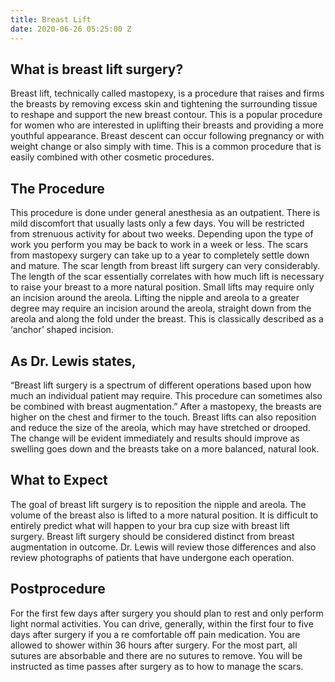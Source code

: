 ```yaml
---
title: Breast Lift
date: 2020-06-26 05:25:00 Z
---
```


## What is breast lift surgery? ##

Breast lift, technically called mastopexy, is a procedure that raises and firms the breasts by removing excess skin and tightening the surrounding tissue to reshape and support the new breast contour. This is a popular procedure for women who are interested in uplifting their breasts and providing a more youthful appearance. Breast descent can occur following pregnancy or with weight change or also simply with time. This is a common procedure that is easily combined with other cosmetic procedures.


## The Procedure ##

This procedure is done under general anesthesia as an outpatient. There is mild discomfort that usually lasts only a few days. You will be restricted from strenuous activity for about two weeks. Depending upon the type of work you perform you may be back to work in a week or less. The scars from mastopexy surgery can take up to a year to completely settle down and mature. The scar length from breast lift surgery can very considerably. The length of the scar essentially correlates with how much lift is necessary to raise your breast to a more natural position. Small lifts may require only an incision around the areola. Lifting the nipple and areola to a greater degree may require an incision around the areola, straight down from the areola and along the fold under the breast. This is classically described as a ‘anchor’ shaped incision.


## As Dr. Lewis states, ##

“Breast lift surgery is a spectrum of different operations based upon how much an individual patient may require. This procedure can sometimes also be combined with breast augmentation.”
After a mastopexy, the breasts are higher on the chest and firmer to the touch. Breast lifts can also reposition and reduce the size of the areola, which may have stretched or drooped. The change will be evident immediately and results should improve as swelling goes down and the breasts take on a more balanced, natural look.


## What to Expect ##

The goal of breast lift surgery is to reposition the nipple and areola. The volume of the breast also is lifted to a more natural position. It is difficult to entirely predict what will happen to your bra cup size with breast lift surgery. Breast lift surgery should be considered distinct from breast augmentation in outcome. Dr. Lewis will review those differences and also review photographs of patients that have undergone each operation.


## Postprocedure ##

For the first few days after surgery you should plan to rest and only perform light normal activities. You can drive, generally, within the first four to five days after surgery if you a re comfortable off pain medication. You are allowed to shower within 36 hours after surgery. For the most part, all sutures are absorbable and there are no sutures to remove. You will be instructed as time passes after surgery as to how to manage the scars.

